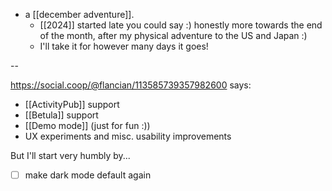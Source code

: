 - a [[december adventure]].
  - [[2024]] started late you could say :) honestly more towards the end of the month, after my physical adventure to the US and Japan :)
  - I'll take it for however many days it goes!

--

https://social.coop/@flancian/113585739357982600 says:

- [[ActivityPub]] support
- [[Betula]] support
- [[Demo mode]] (just for fun :))
- UX experiments and misc. usability improvements

But I'll start very humbly by...

- [ ] make dark mode default again 
